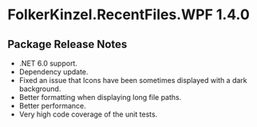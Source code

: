 # FolkerKinzel.RecentFiles.WPF 1.4.0
## Package Release Notes
- .NET 6.0 support.
- Dependency update.
- Fixed an issue that Icons have been sometimes displayed with a dark background.
- Better formatting when displaying long file paths.
- Better performance.
- Very high code coverage of the unit tests.
